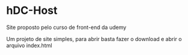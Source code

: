 # hDC-Host
Site proposto pelo curso de front-end da udemy

Um projeto de site simples, para abrir basta fazer o download e abrir o arquivo index.html
